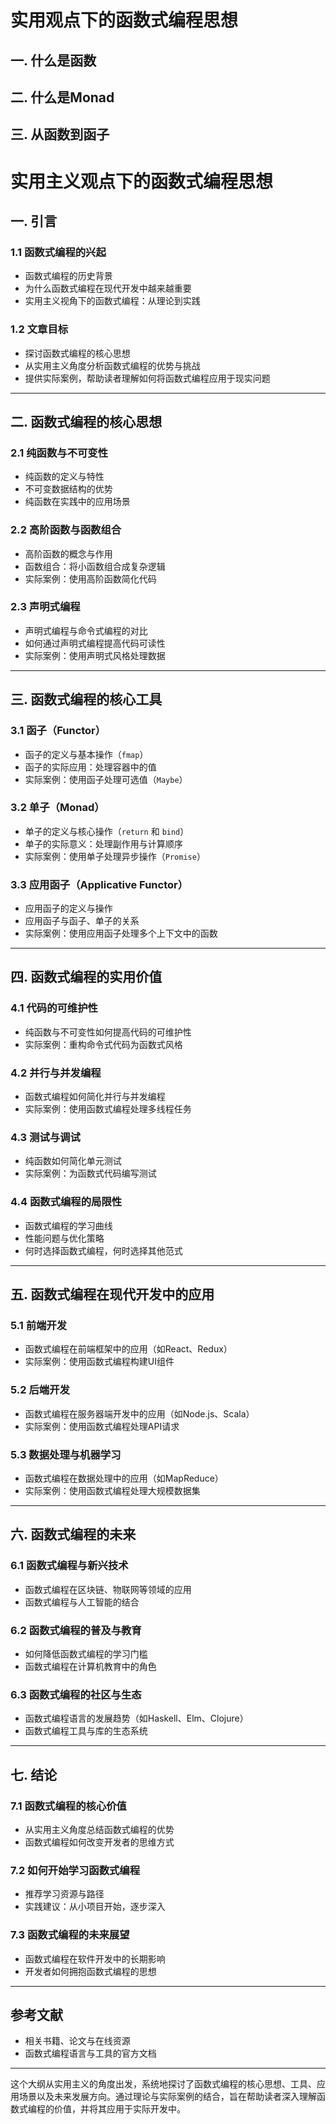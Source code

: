 # 实用观点下的函数式编程思想

## 一. 什么是函数

## 二. 什么是Monad

## 三. 从函数到函子

# 实用主义观点下的函数式编程思想

## 一. 引言
### 1.1 函数式编程的兴起
- 函数式编程的历史背景
- 为什么函数式编程在现代开发中越来越重要
- 实用主义视角下的函数式编程：从理论到实践

### 1.2 文章目标
- 探讨函数式编程的核心思想
- 从实用主义角度分析函数式编程的优势与挑战
- 提供实际案例，帮助读者理解如何将函数式编程应用于现实问题

---

## 二. 函数式编程的核心思想
### 2.1 纯函数与不可变性
- 纯函数的定义与特性
- 不可变数据结构的优势
- 纯函数在实践中的应用场景

### 2.2 高阶函数与函数组合
- 高阶函数的概念与作用
- 函数组合：将小函数组合成复杂逻辑
- 实际案例：使用高阶函数简化代码

### 2.3 声明式编程
- 声明式编程与命令式编程的对比
- 如何通过声明式编程提高代码可读性
- 实际案例：使用声明式风格处理数据

---

## 三. 函数式编程的核心工具
### 3.1 函子（Functor）
- 函子的定义与基本操作（`fmap`）
- 函子的实际应用：处理容器中的值
- 实际案例：使用函子处理可选值（`Maybe`）

### 3.2 单子（Monad）
- 单子的定义与核心操作（`return` 和 `bind`）
- 单子的实际意义：处理副作用与计算顺序
- 实际案例：使用单子处理异步操作（`Promise`）

### 3.3 应用函子（Applicative Functor）
- 应用函子的定义与操作
- 应用函子与函子、单子的关系
- 实际案例：使用应用函子处理多个上下文中的函数

---

## 四. 函数式编程的实用价值
### 4.1 代码的可维护性
- 纯函数与不可变性如何提高代码的可维护性
- 实际案例：重构命令式代码为函数式风格

### 4.2 并行与并发编程
- 函数式编程如何简化并行与并发编程
- 实际案例：使用函数式编程处理多线程任务

### 4.3 测试与调试
- 纯函数如何简化单元测试
- 实际案例：为函数式代码编写测试

### 4.4 函数式编程的局限性
- 函数式编程的学习曲线
- 性能问题与优化策略
- 何时选择函数式编程，何时选择其他范式

---

## 五. 函数式编程在现代开发中的应用
### 5.1 前端开发
- 函数式编程在前端框架中的应用（如React、Redux）
- 实际案例：使用函数式编程构建UI组件

### 5.2 后端开发
- 函数式编程在服务器端开发中的应用（如Node.js、Scala）
- 实际案例：使用函数式编程处理API请求

### 5.3 数据处理与机器学习
- 函数式编程在数据处理中的应用（如MapReduce）
- 实际案例：使用函数式编程处理大规模数据集

---

## 六. 函数式编程的未来
### 6.1 函数式编程与新兴技术
- 函数式编程在区块链、物联网等领域的应用
- 函数式编程与人工智能的结合

### 6.2 函数式编程的普及与教育
- 如何降低函数式编程的学习门槛
- 函数式编程在计算机教育中的角色

### 6.3 函数式编程的社区与生态
- 函数式编程语言的发展趋势（如Haskell、Elm、Clojure）
- 函数式编程工具与库的生态系统

---

## 七. 结论
### 7.1 函数式编程的核心价值
- 从实用主义角度总结函数式编程的优势
- 函数式编程如何改变开发者的思维方式

### 7.2 如何开始学习函数式编程
- 推荐学习资源与路径
- 实践建议：从小项目开始，逐步深入

### 7.3 函数式编程的未来展望
- 函数式编程在软件开发中的长期影响
- 开发者如何拥抱函数式编程的思想

---

## 参考文献
- 相关书籍、论文与在线资源
- 函数式编程语言与工具的官方文档

---

这个大纲从实用主义的角度出发，系统地探讨了函数式编程的核心思想、工具、应用场景以及未来发展方向。通过理论与实际案例的结合，旨在帮助读者深入理解函数式编程的价值，并将其应用于实际开发中。

